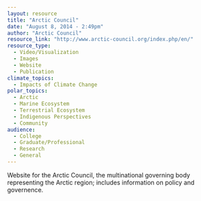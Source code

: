 ```yaml
---
layout: resource
title: "Arctic Council"
date: "August 8, 2014 - 2:49pm"
author: "Arctic Council"
resource_link: "http://www.arctic-council.org/index.php/en/"
resource_type:
  - Video/Visualization
  - Images
  - Website
  - Publication
climate_topics:
  - Impacts of Climate Change
polar_topics:
  - Arctic
  - Marine Ecosystem
  - Terrestrial Ecosystem
  - Indigenous Perspectives
  - Community
audience:
  - College
  - Graduate/Professional
  - Research
  - General
---
```


Website for the Arctic Council, the multinational governing body representing the Arctic region; includes information on policy and governence.